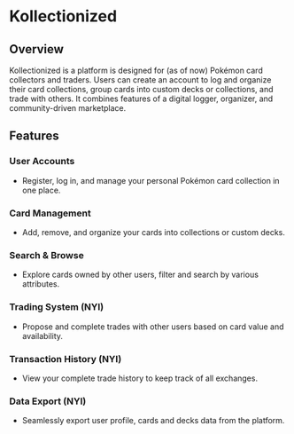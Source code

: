 # Kollectionized
## Overview
Kollectionized is a platform is designed for (as of now) Pokémon card collectors and traders. Users can create an account to log and organize their card collections, group cards into custom decks or collections, and trade with others. It combines features of a digital logger, organizer, and community-driven marketplace.

## Features
### User Accounts
- Register, log in, and manage your personal Pokémon card collection in one place.

### Card Management
- Add, remove, and organize your cards into collections or custom decks.

### Search & Browse
- Explore cards owned by other users, filter and search by various attributes.

### Trading System (NYI)
- Propose and complete trades with other users based on card value and availability.

### Transaction History (NYI)
- View your complete trade history to keep track of all exchanges.

### Data Export (NYI)
- Seamlessly export user profile, cards and decks data from the platform.
